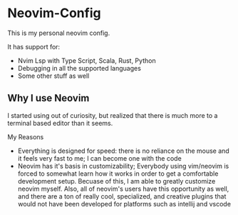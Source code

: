 # Neovim-Config
This is my personal neovim config.

It has support for:
- Nvim Lsp with Type Script, Scala, Rust, Python
- Debugging in all the supported languages
- Some other stuff as well

## Why I use Neovim
I started using out of curiosity, but realized that there is much more to a terminal based editor than it seems. 

My Reasons
- Everything is designed for speed: there is no reliance on the mouse and it feels very fast to me; I can become one with the code
- Neovim has it's basis in customizability; Everybody using vim/neovim is forced to somewhat learn how it works in order to get a comfortable development setup. Becuase of this, I am able to greatly customize neovim myself. Also, all of neovim's users have this opportunity as well, and there are a ton of really cool, specialized, and creative plugins that would not have been developed for platforms such as intellij and vscode
